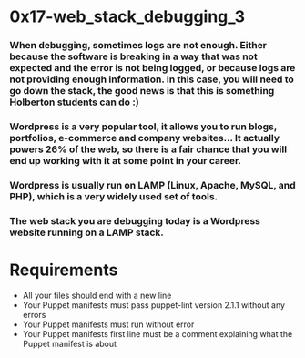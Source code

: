 # 0x17-web_stack_debugging_3

### When debugging, sometimes logs are not enough. Either because the software is breaking in a way that was not expected and the error is not being logged, or because logs are not providing enough information. In this case, you will need to go down the stack, the good news is that this is something Holberton students can do :)

### Wordpress is a very popular tool, it allows you to run blogs, portfolios, e-commerce and company websites… It actually powers 26% of the web, so there is a fair chance that you will end up working with it at some point in your career.

### Wordpress is usually run on LAMP (Linux, Apache, MySQL, and PHP), which is a very widely used set of tools.

### The web stack you are debugging today is a Wordpress website running on a LAMP stack.

# Requirements

* All your files should end with a new line
* Your Puppet manifests must pass puppet-lint version 2.1.1 without any errors
* Your Puppet manifests must run without error
* Your Puppet manifests first line must be a comment explaining what the Puppet manifest is about
